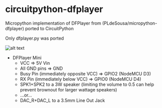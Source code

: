 # circuitpython-dfplayer

Micropython implementation of DFPlayer from (PLdeSousa/micropython-dfplayer) ported to CircuitPython

Only dfplayer.py was ported

![alt text](550px-Miniplayer_pin_map.png)

* DFPlayer Mini
    * VCC           => 5V Vin
    * All GND pins  => GND
    * Busy Pin (immediately opposite VCC) => GPIO2 (NodeMCU D3)
    * RX Pin (immediately below VCC)      => GPIO0 (NodeMCU D4)
    * SPK1+SPK2 to a 3W speaker (limiting the volume to 0.5 can help prevent brownout for larger wattage speakers)
    * ...or...
    * DAC_R+DAC_L to a 3.5mm Line Out Jack




